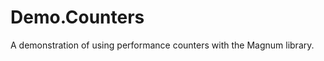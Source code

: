 Demo.Counters
=============

A demonstration of using performance counters with the Magnum library.
